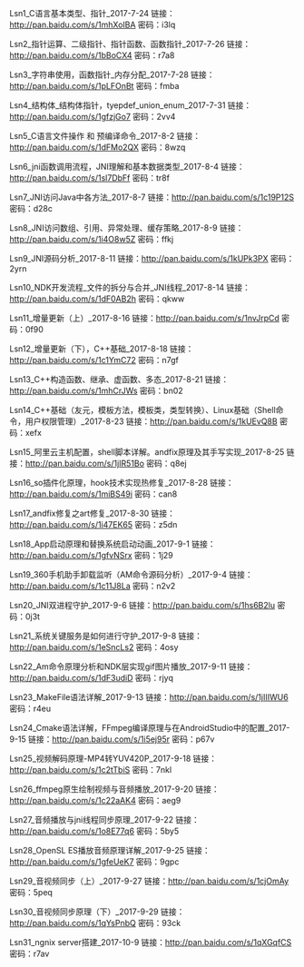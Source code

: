Lsn1_C语言基本类型、指针_2017-7-24
链接：http://pan.baidu.com/s/1mhXoIBA 密码：i3lq

Lsn2_指针运算、二级指针、指针函数、函数指针_2017-7-26
链接：http://pan.baidu.com/s/1bBoCX4 密码：r7a8

Lsn3_字符串使用，函数指针_内存分配_2017-7-28
链接：http://pan.baidu.com/s/1pLFOnBt 密码：fmba

Lsn4_结构体_结构体指针，tyepdef_union_enum_2017-7-31
链接：http://pan.baidu.com/s/1gfzjGo7 密码：2vv4

Lsn5_C语言文件操作 和 预编译命令_2017-8-2
链接：http://pan.baidu.com/s/1dFMo2QX 密码：8wzq

Lsn6_jni函数调用流程，JNI理解和基本数据类型_2017-8-4
链接：http://pan.baidu.com/s/1sl7DbFf 密码：tr8f

Lsn7_JNI访问Java中各方法_2017-8-7
链接：http://pan.baidu.com/s/1c19P12S 密码：d28c

Lsn8_JNI访问数组、引用、异常处理、缓存策略_2017-8-9
链接：http://pan.baidu.com/s/1i4O8w5Z 密码：ffkj

Lsn9_JNI源码分析_2017-8-11
链接：http://pan.baidu.com/s/1kUPk3PX 密码：2yrn

Lsn10_NDK开发流程_文件的拆分与合并_JNI线程_2017-8-14
链接：http://pan.baidu.com/s/1dF0AB2h 密码：qkww

Lsn11_增量更新（上）_2017-8-16
链接：http://pan.baidu.com/s/1nvJrpCd 密码：0f90

Lsn12_增量更新（下），C++基础_2017-8-18
链接：http://pan.baidu.com/s/1c1YmC72 密码：n7gf

Lsn13_C++构造函数、继承、虚函数、多态_2017-8-21
链接：http://pan.baidu.com/s/1mhCrJWs 密码：bn02

Lsn14_C++基础（友元，模板方法，模板类，类型转换）、Linux基础（Shell命令，用户权限管理）_2017-8-23
链接：http://pan.baidu.com/s/1kUEvQ8B 密码：xefx

Lsn15_阿里云主机配置，shell脚本详解。andfix原理及其手写实现_2017-8-25
链接：http://pan.baidu.com/s/1jIR51Bo 密码：q8ej

Lsn16_so插件化原理，hook技术实现热修复_2017-8-28
链接：http://pan.baidu.com/s/1miBS49i 密码：can8

Lsn17_andfix修复之art修复_2017-8-30
链接：http://pan.baidu.com/s/1i47EK65 密码：z5dn

Lsn18_App启动原理和替换系统启动动画_2017-9-1
链接：http://pan.baidu.com/s/1gfvNSrx 密码：1j29


Lsn19_360手机助手卸载监听（AM命令源码分析）_2017-9-4
链接：http://pan.baidu.com/s/1c11J8La 密码：n2v2

Lsn20_JNI双进程守护_2017-9-6
链接：http://pan.baidu.com/s/1hs6B2lu 密码：0j3t

Lsn21_系统关键服务是如何进行守护_2017-9-8
链接：http://pan.baidu.com/s/1eSncLs2 密码：4osy

Lsn22_Am命令原理分析和NDK层实现gif图片播放_2017-9-11
链接：http://pan.baidu.com/s/1dF3udiD 密码：rjyq

Lsn23_MakeFile语法详解_2017-9-13
链接：http://pan.baidu.com/s/1jIIIWU6 密码：r4eu

Lsn24_Cmake语法详解，FFmpeg编译原理与在AndroidStudio中的配置_2017-9-15
链接：http://pan.baidu.com/s/1i5ej95r 密码：p67v


Lsn25_视频解码原理-MP4转YUV420P_2017-9-18
链接：http://pan.baidu.com/s/1c2tTbiS 密码：7nkl

Lsn26_ffmpeg原生绘制视频与音频播放_2017-9-20
链接：http://pan.baidu.com/s/1c22aAK4 密码：aeg9

Lsn27_音频播放与jni线程同步原理_2017-9-22
链接：http://pan.baidu.com/s/1o8E77q6 密码：5by5

Lsn28_OpenSL ES播放音频原理详解_2017-9-25
链接：http://pan.baidu.com/s/1gfeUeK7 密码：9gpc

Lsn29_音视频同步（上）_2017-9-27
链接：http://pan.baidu.com/s/1cjOmAy 密码：5peq

Lsn30_音视频同步原理（下）_2017-9-29
链接：http://pan.baidu.com/s/1qYsPnbQ 密码：93ck

Lsn31_ngnix server搭建_2017-10-9
链接：http://pan.baidu.com/s/1qXGqfCS 密码：r7av

